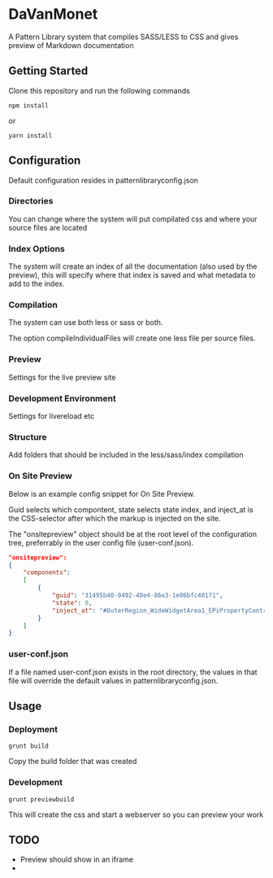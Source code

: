 # DaVanMonet
A Pattern Library system that compiles SASS/LESS to CSS and gives preview of Markdown documentation

## Getting Started
Clone this repository and run the following commands

```shell
npm install
```

or

```shell
yarn install
```

## Configuration
Default configuration resides in patternlibraryconfig.json

### Directories
You can change where the system will put compilated css and where your source files are located

### Index Options
The system will create an index of all the documentation (also used by the preview), this will specify where that index is saved and what metadata to add to the index.

### Compilation
The system can use both less or sass or both.

The option compileIndividualFiles will create one less file per source files. 

### Preview
Settings for the live preview site

### Development Environment
Settings for livereload etc

### Structure
Add folders that should be included in the less/sass/index compilation

### On Site Preview
Below is an example config snippet for On Site Preview.

Guid selects which compontent, state selects state index, and inject_at is the CSS-selector after which the markup is injected on the site.

The "onsitepreview" object should be at the root level of the configuration tree, preferrably in the user config file (user-conf.json).

```json
"onsitepreview":
{
    "components":
    [
        {
            "guid": "31495b40-9492-40e4-86e3-1e06bfc40171",
            "state": 0,
            "inject_at": "#OuterRegion_WideWidgetArea1_EPiPropertyControl_ctl00_ctl04_ctl00_PanelContent > div.contentwrap.eighteen > div > p"
        }
    ]
}
```

### user-conf.json
If a file named user-conf.json exists in the root directory, the values in that file will override the default values in patternlibraryconfig.json.


## Usage

### Deployment
```shell
grunt build
```
Copy the build folder that was created

### Development
```shell
grunt previewbuild
```
This will create the css and start a webserver so you can preview your work

## TODO
* Preview should show in an iframe
* 

